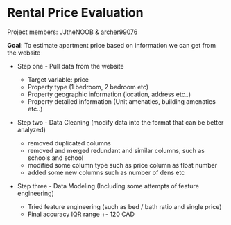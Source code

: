 # Rental Price Evaluation

Project members: JJtheNOOB & [archer99076](https://github.com/archer99076)

__Goal__: To estimate apartment price based on information we can get from the website

- Step one - Pull data from the website
    - Target variable: price
    - Property type (1 bedroom, 2 bedroom etc)
    - Property geographic information (location, address etc..)
    - Property detailed information (Unit amenaties, building amenaties etc..)
    
- Step two -  Data Cleaning (modify data into the format that can be better analyzed)
   - removed duplicated columns
   - removed and merged redundant and similar columns, such as schools and school
   - modified some column type such as price column as float number
   - added some new columns such as number of dens etc
 
 - Step three - Data Modeling (Including some attempts of feature engineering)
   - Tried feature engineering (such as bed / bath ratio and single price)
   - Final accuracy IQR range +- 120 CAD

